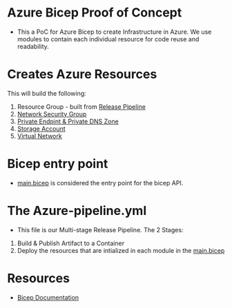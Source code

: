 # Azure Bicep Proof of Concept
- This a PoC for Azure Bicep to create Infrastructure in Azure. We use modules to contain each individual resource for code reuse and readability.

# Creates Azure Resources
This will build the following:
1. Resource Group - built from [Release Pipeline](az-bicep-poc\bicep-deployment\azure-pipelines.yml)
2. [Network Security Group](az-bicep-poc\bicep-deployment\Modules\networkSecurityGroup.bicep)
3. [Private Endpint & Private DNS Zone](az-bicep-poc\bicep-deployment\Modules\privateEndpoint.bicep) 
4. [Storage Account](az-bicep-poc\bicep-deployment\Modules\storageAccount.bicep)
5. [Virtual Network](az-bicep-poc\bicep-deployment\Modules\virtualNetwork.bicep)

# Bicep entry point
- [main.bicep](az-bicep-poc\bicep-deployment\main.bicep) is considered the entry point for the bicep API.

# The Azure-pipeline.yml
- This file is our Multi-stage Release Pipeline. The 2 Stages:
1. Build & Publish Artifact to a Container
2. Deploy the resources that are intialized in each module in the [main.bicep](az-bicep-poc\bicep-deployment\main.bicep)

# Resources
- [Bicep Documentation](https://docs.microsoft.com/en-us/azure/azure-resource-manager/bicep/)

